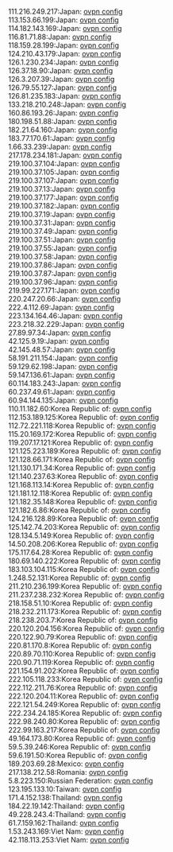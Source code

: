 111.216.249.217:Japan: [ovpn config](vpn/111_216_249_217.ovpn)  
113.153.66.199:Japan: [ovpn config](vpn/113_153_66_199.ovpn)  
114.182.143.169:Japan: [ovpn config](vpn/114_182_143_169.ovpn)  
116.81.71.88:Japan: [ovpn config](vpn/116_81_71_88.ovpn)  
118.159.28.199:Japan: [ovpn config](vpn/118_159_28_199.ovpn)  
124.210.43.179:Japan: [ovpn config](vpn/124_210_43_179.ovpn)  
126.1.230.234:Japan: [ovpn config](vpn/126_1_230_234.ovpn)  
126.37.18.90:Japan: [ovpn config](vpn/126_37_18_90.ovpn)  
126.3.207.39:Japan: [ovpn config](vpn/126_3_207_39.ovpn)  
126.79.55.127:Japan: [ovpn config](vpn/126_79_55_127.ovpn)  
126.81.235.183:Japan: [ovpn config](vpn/126_81_235_183.ovpn)  
133.218.210.248:Japan: [ovpn config](vpn/133_218_210_248.ovpn)  
160.86.193.26:Japan: [ovpn config](vpn/160_86_193_26.ovpn)  
180.198.51.88:Japan: [ovpn config](vpn/180_198_51_88.ovpn)  
182.21.64.160:Japan: [ovpn config](vpn/182_21_64_160.ovpn)  
183.77.170.61:Japan: [ovpn config](vpn/183_77_170_61.ovpn)  
1.66.33.239:Japan: [ovpn config](vpn/1_66_33_239.ovpn)  
217.178.234.181:Japan: [ovpn config](vpn/217_178_234_181.ovpn)  
219.100.37.104:Japan: [ovpn config](vpn/219_100_37_104.ovpn)  
219.100.37.105:Japan: [ovpn config](vpn/219_100_37_105.ovpn)  
219.100.37.107:Japan: [ovpn config](vpn/219_100_37_107.ovpn)  
219.100.37.13:Japan: [ovpn config](vpn/219_100_37_13.ovpn)  
219.100.37.177:Japan: [ovpn config](vpn/219_100_37_177.ovpn)  
219.100.37.182:Japan: [ovpn config](vpn/219_100_37_182.ovpn)  
219.100.37.19:Japan: [ovpn config](vpn/219_100_37_19.ovpn)  
219.100.37.31:Japan: [ovpn config](vpn/219_100_37_31.ovpn)  
219.100.37.49:Japan: [ovpn config](vpn/219_100_37_49.ovpn)  
219.100.37.51:Japan: [ovpn config](vpn/219_100_37_51.ovpn)  
219.100.37.55:Japan: [ovpn config](vpn/219_100_37_55.ovpn)  
219.100.37.58:Japan: [ovpn config](vpn/219_100_37_58.ovpn)  
219.100.37.86:Japan: [ovpn config](vpn/219_100_37_86.ovpn)  
219.100.37.87:Japan: [ovpn config](vpn/219_100_37_87.ovpn)  
219.100.37.96:Japan: [ovpn config](vpn/219_100_37_96.ovpn)  
219.99.227.171:Japan: [ovpn config](vpn/219_99_227_171.ovpn)  
220.247.20.66:Japan: [ovpn config](vpn/220_247_20_66.ovpn)  
222.4.112.69:Japan: [ovpn config](vpn/222_4_112_69.ovpn)  
223.134.164.46:Japan: [ovpn config](vpn/223_134_164_46.ovpn)  
223.218.32.229:Japan: [ovpn config](vpn/223_218_32_229.ovpn)  
27.89.97.34:Japan: [ovpn config](vpn/27_89_97_34.ovpn)  
42.125.9.19:Japan: [ovpn config](vpn/42_125_9_19.ovpn)  
42.145.48.57:Japan: [ovpn config](vpn/42_145_48_57.ovpn)  
58.191.211.154:Japan: [ovpn config](vpn/58_191_211_154.ovpn)  
59.129.62.198:Japan: [ovpn config](vpn/59_129_62_198.ovpn)  
59.147.136.61:Japan: [ovpn config](vpn/59_147_136_61.ovpn)  
60.114.183.243:Japan: [ovpn config](vpn/60_114_183_243.ovpn)  
60.237.49.61:Japan: [ovpn config](vpn/60_237_49_61.ovpn)  
60.94.144.135:Japan: [ovpn config](vpn/60_94_144_135.ovpn)  
110.11.182.60:Korea Republic of: [ovpn config](vpn/110_11_182_60.ovpn)  
112.153.189.125:Korea Republic of: [ovpn config](vpn/112_153_189_125.ovpn)  
112.72.221.118:Korea Republic of: [ovpn config](vpn/112_72_221_118.ovpn)  
115.20.169.172:Korea Republic of: [ovpn config](vpn/115_20_169_172.ovpn)  
119.207.17.121:Korea Republic of: [ovpn config](vpn/119_207_17_121.ovpn)  
121.125.223.189:Korea Republic of: [ovpn config](vpn/121_125_223_189.ovpn)  
121.128.66.171:Korea Republic of: [ovpn config](vpn/121_128_66_171.ovpn)  
121.130.171.34:Korea Republic of: [ovpn config](vpn/121_130_171_34.ovpn)  
121.140.237.63:Korea Republic of: [ovpn config](vpn/121_140_237_63.ovpn)  
121.168.113.14:Korea Republic of: [ovpn config](vpn/121_168_113_14.ovpn)  
121.181.12.118:Korea Republic of: [ovpn config](vpn/121_181_12_118.ovpn)  
121.182.35.148:Korea Republic of: [ovpn config](vpn/121_182_35_148.ovpn)  
121.182.6.86:Korea Republic of: [ovpn config](vpn/121_182_6_86.ovpn)  
124.216.128.89:Korea Republic of: [ovpn config](vpn/124_216_128_89.ovpn)  
125.142.74.203:Korea Republic of: [ovpn config](vpn/125_142_74_203.ovpn)  
128.134.5.149:Korea Republic of: [ovpn config](vpn/128_134_5_149.ovpn)  
14.50.208.206:Korea Republic of: [ovpn config](vpn/14_50_208_206.ovpn)  
175.117.64.28:Korea Republic of: [ovpn config](vpn/175_117_64_28.ovpn)  
180.69.140.222:Korea Republic of: [ovpn config](vpn/180_69_140_222.ovpn)  
183.103.104.115:Korea Republic of: [ovpn config](vpn/183_103_104_115.ovpn)  
1.248.52.131:Korea Republic of: [ovpn config](vpn/1_248_52_131.ovpn)  
211.210.236.199:Korea Republic of: [ovpn config](vpn/211_210_236_199.ovpn)  
211.237.238.232:Korea Republic of: [ovpn config](vpn/211_237_238_232.ovpn)  
218.158.51.10:Korea Republic of: [ovpn config](vpn/218_158_51_10.ovpn)  
218.232.211.173:Korea Republic of: [ovpn config](vpn/218_232_211_173.ovpn)  
218.238.203.7:Korea Republic of: [ovpn config](vpn/218_238_203_7.ovpn)  
220.120.204.156:Korea Republic of: [ovpn config](vpn/220_120_204_156.ovpn)  
220.122.90.79:Korea Republic of: [ovpn config](vpn/220_122_90_79.ovpn)  
220.81.170.8:Korea Republic of: [ovpn config](vpn/220_81_170_8.ovpn)  
220.89.70.110:Korea Republic of: [ovpn config](vpn/220_89_70_110.ovpn)  
220.90.71.119:Korea Republic of: [ovpn config](vpn/220_90_71_119.ovpn)  
221.154.91.202:Korea Republic of: [ovpn config](vpn/221_154_91_202.ovpn)  
222.105.118.233:Korea Republic of: [ovpn config](vpn/222_105_118_233.ovpn)  
222.112.211.76:Korea Republic of: [ovpn config](vpn/222_112_211_76.ovpn)  
222.120.204.11:Korea Republic of: [ovpn config](vpn/222_120_204_11.ovpn)  
222.121.54.249:Korea Republic of: [ovpn config](vpn/222_121_54_249.ovpn)  
222.234.24.185:Korea Republic of: [ovpn config](vpn/222_234_24_185.ovpn)  
222.98.240.80:Korea Republic of: [ovpn config](vpn/222_98_240_80.ovpn)  
222.99.163.217:Korea Republic of: [ovpn config](vpn/222_99_163_217.ovpn)  
49.164.173.80:Korea Republic of: [ovpn config](vpn/49_164_173_80.ovpn)  
59.5.39.246:Korea Republic of: [ovpn config](vpn/59_5_39_246.ovpn)  
59.6.191.50:Korea Republic of: [ovpn config](vpn/59_6_191_50.ovpn)  
189.203.69.28:Mexico: [ovpn config](vpn/189_203_69_28.ovpn)  
217.138.212.58:Romania: [ovpn config](vpn/217_138_212_58.ovpn)  
5.8.223.150:Russian Federation: [ovpn config](vpn/5_8_223_150.ovpn)  
123.195.133.10:Taiwan: [ovpn config](vpn/123_195_133_10.ovpn)  
171.4.152.138:Thailand: [ovpn config](vpn/171_4_152_138.ovpn)  
184.22.19.142:Thailand: [ovpn config](vpn/184_22_19_142.ovpn)  
49.228.243.4:Thailand: [ovpn config](vpn/49_228_243_4.ovpn)  
61.7.159.162:Thailand: [ovpn config](vpn/61_7_159_162.ovpn)  
1.53.243.169:Viet Nam: [ovpn config](vpn/1_53_243_169.ovpn)  
42.118.113.253:Viet Nam: [ovpn config](vpn/42_118_113_253.ovpn)  
